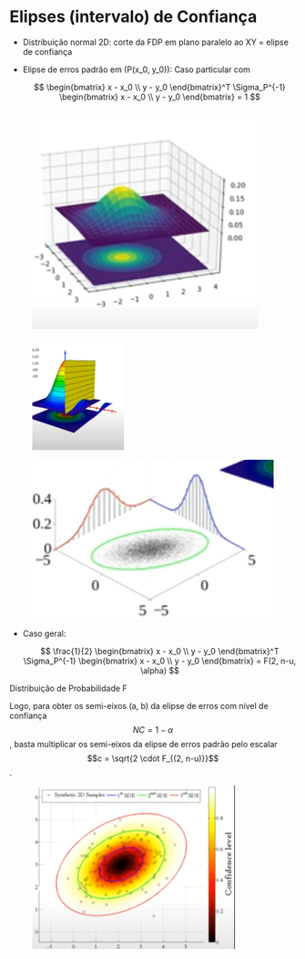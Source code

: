 # Elipses (intervalo) de Confiança

* Distribuição normal 2D: corte da FDP em plano paralelo ao XY = elipse de confiança
*   Elipse de erros padrão em (P(x\_0, y\_0)): Caso particular com

    $$
    \begin{bmatrix} x - x_0 \\ y - y_0 \end{bmatrix}^T \Sigma_P^{-1} \begin{bmatrix} x - x_0 \\ y - y_0 \end{bmatrix} = 1
    $$

<figure><img src=".gitbook/assets/image (1).png" alt=""><figcaption></figcaption></figure>

<figure><img src=".gitbook/assets/image (2).png" alt=""><figcaption></figcaption></figure>

<figure><img src=".gitbook/assets/image (3).png" alt=""><figcaption></figcaption></figure>

*   Caso geral:

    $$
    \frac{1}{2} \begin{bmatrix} x - x_0 \\ y - y_0 \end{bmatrix}^T \Sigma_P^{-1} \begin{bmatrix} x - x_0 \\ y - y_0 \end{bmatrix} = F(2, n-u, \alpha)
    $$

Distribuição  de Probabilidade F

Logo, para obter os semi-eixos (a, b) da elipse de erros com nível de confiança $$NC = 1 - \alpha$$, basta multiplicar os semi-eixos da elipse de erros padrão pelo escalar $$c = \sqrt{2 \cdot F_{(2, n-u)}}$$.

<figure><img src=".gitbook/assets/image (4).png" alt=""><figcaption></figcaption></figure>
